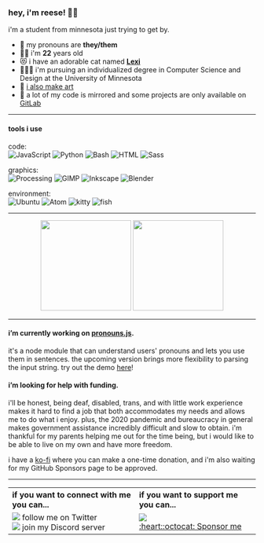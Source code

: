### hey, i'm reese! 🐑🌈

i'm a student from minnesota just trying to get by.

- 📛 my pronouns are **they/them**
- 🧙🏻 i'm **22** years old
- 😻 i have an adorable cat named **[Lexi](https://github.com/katacarbix/katacarbix/blob/master/lexi.jpg)**
- 🧑🏻‍🎓 i'm pursuing an individualized degree in Computer Science and Design at the University of Minnesota
- 🎨 [i also make art](https://tumblr.ovine.xyz)
- 🦊 a lot of my code is mirrored and some projects are only available on [GitLab](https://gitlab.com/katacarbix)

---

#### tools i use

code:  
![JavaScript](https://img.shields.io/badge/-JavaScript-ff4d66?style=flat&logo=node.js&logoColor=white)
![Python](https://img.shields.io/badge/-Python-ff4db8?style=flat&logo=python&logoColor=white)
![Bash](https://img.shields.io/badge/-Bash-ae54ff?style=flat&logo=gnu-bash&logoColor=white)
![HTML](https://img.shields.io/badge/-HTML-4eaff2?style=flat&logo=HTML5&logoColor=white)
![Sass](https://img.shields.io/badge/-Sass-8abf49?style=flat&logo=sass&logoColor=white)

graphics:  
![Processing](https://img.shields.io/badge/-Processing-ff4d66?style=flat)
![GIMP](https://img.shields.io/badge/-GIMP-ff4db8?style=flat&logo=gimp&logoColor=white)
![Inkscape](https://img.shields.io/badge/-Inkscape-ae54ff?style=flat&logo=inkscape&logoColor=white)
![Blender](https://img.shields.io/badge/-Blender-4eaff2?style=flat&logo=blender&logoColor=white)

environment:  
![Ubuntu](https://img.shields.io/badge/-Ubuntu-ff4d66?style=flat&logo=ubuntu&logoColor=white)
![Atom](https://img.shields.io/badge/-Atom-ff4db8?style=flat&logo=atom&logoColor=white)
![kitty](https://img.shields.io/badge/-kitty-ae54ff?style=flat)
![fish](https://img.shields.io/badge/-fish-4eaff2?style=flat)

---

<p align="center">
  <img height="184em" src="https://github-readme-stats.vercel.app/api?username=katacarbix&show_icons=true&count_private=true&include_all_commits=true&title_color=e041a0&text_color=1f1f1f&icon_color=368cc9">
  <img height="184em" src="https://github-readme-stats.vercel.app/api/top-langs/?username=katacarbix&layout=compact&count_private=false&title_color=e041a0&text_color=1f1f1f&icon_color=368cc9">
</p>

---

#### i’m currently working on **[pronouns.js](/katacarbix/pronouns.js)**.
it's a node module that can understand users' pronouns and lets you use them in sentences. the upcoming version brings more flexibility to parsing the input string. try out the demo [here](https://katacarbix.github.io/pronouns.js/demo/index.html)!

#### i’m looking for help with funding.
i'll be honest, being deaf, disabled, trans, and with little work experience makes it hard to find a job that both accommodates my needs and allows me to do what i enjoy. plus, the 2020 pandemic and bureaucracy in general makes government assistance incredibly difficult and slow to obtain. i'm thankful for my parents helping me out for the time being, but i would like to be able to live on my own and have more freedom.

i have a [ko-fi](https://ko-fi.com/reeseovine) where you can make a one-time donation, and i'm also waiting for my GitHub Sponsors page to be approved.

---

<table>
  <tr>
    <th align="left">if you want to connect with me you can...</th>
    <th align="left">if you want to support me you can...</th>
  </tr>
  <tr>
    <td>
      <a href="https://twitter.com/reeseovine"><img src="https://img.shields.io/badge/-%40reeseovine-424242?style=flat&logo=twitter"></a> follow me on Twitter<br>
      <a href="https://discord.gg/ee7yMpN"><img src="https://discordapp.com/api/guilds/669983008908116005/embed.png"></a> join my Discord server
    </td>
    <td>
      <a href="https://ko-fi.com/J3J61Z29K"><img src="https://www.ko-fi.com/img/githubbutton_sm.svg"></a><br>
      <a href="https://github.com/sponsors/katacarbix">:heart::octocat: Sponsor me</a>
    </td>
  </tr>
</table>
